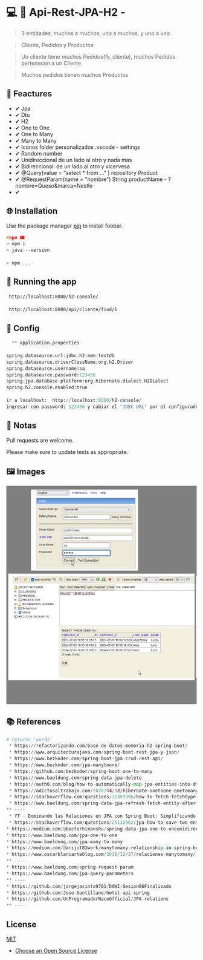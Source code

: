 

# 💻 💎 Api-Rest-JPA-H2 -

> 3 entidades, muchos a muchos, uno a muchos, y uno a uno

>Cliente, Pedidos y Productos

>Un cliente tiene muchos Pedidos(fk_cliente), muchos Pedidos pertenecen a un Cliente.

>Muchos pedidos tienen muchos Productos

## 📌 Feactures

 * ✔ Jpa
 * ✔ Dto
 * ✔ H2
 * ✔ One to One
 * ✔ One to Many
 * ✔ Many to Many
 * ✔ Iconos folder personalizados .vscode - settings
 * ✔ Random number
 * ✔ Unidireccional de un lado al otro y nada mas
 * ✔ Bidireccional: de un lado al otro y vicervesa
 * ✔ @Query(value = "select * from ..." ) repository Product
 * ✔ @RequestParam(name = "nombre") String productName - ?nombre=Queso&marca=Nestle
 * ✔




## 🌐 Installation

Use the package manager [pip](https://pip.pypa.io/en/stable/) to install foobar.

```c
#npm 📟
> npm i
> java --version

> npm ...
```

## 🔰 Running the app

```bash
 http://localhost:8080/h2-console/

 http://localhost:8080/api/cliente/find/1

```

## 📐 Config
```python
  ** application.properties

spring.datasource.url:jdbc:h2:mem:testdb
spring.datasource.driverClassName:org.h2.Driver
spring.datasource.username:sa
spring.datasource.password:123456
spring.jpa.database-platform:org.hibernate.dialect.H2Dialect
spring.h2.console.enabled:true

ir a localhost:  http://localhost:8080/h2-console/
ingresar con password: 123456 y cabiar el "JDBC URL" por el configurado.

```

## 📝 Notas

Pull requests are welcome.

Please make sure to update tests as appropriate.

## 🖼 Images
  <img src=main.jpg alt="Main"/>

## 📚 References

```python
# returns 'words'
 * https://refactorizando.com/base-de-datos-memoria-h2-spring-boot/
 * https://www.arquitecturajava.com/spring-boot-rest-jpa-y-json/
 * https://www.bezkoder.com/spring-boot-jpa-crud-rest-api/
 * https://www.bezkoder.com/jpa-manytoone/
 * https://github.com/bezkoder/spring-boot-one-to-many
 * https://www.baeldung.com/spring-data-jpa-delete
 * https://auth0.com/blog/how-to-automatically-map-jpa-entities-into-dtos-in-spring-boot-using-mapstruct/
 * https://adictosaltrabajo.com/2020/04/02/hibernate-onetoone-onetomany-manytoone-y-manytomany/
 * https://stackoverflow.com/questions/15359306/how-to-fetch-fetchtype-lazy-associations-with-jpa-and-hibernate-in-a-spring-cont
 * https://www.baeldung.com/spring-data-jpa-refresh-fetch-entity-after-save
** ----
 * YT - Dominando las Relaciones en JPA con Spring Boot: Simplificando tus conexiones a bases de datos
 * https://stackoverflow.com/questions/25112962/jpa-how-to-save-two-entities-that-have-one-to-one-relation
* https://medium.com/@bectorhimanshu/spring-data-jpa-one-to-oneunidirectional-relationship-0c6199bc6e8a
* https://www.baeldung.com/jpa-one-to-one
* https://www.baeldung.com/jpa-many-to-many
* https://medium.com/@arijit83work/manytomany-relationship-in-spring-boot-with-hibernate-and-jpa-35d7b4fdf3bf
* https://www.oscarblancarteblog.com/2018/12/27/relaciones-manytomany/
** ----
* https://www.baeldung.com/spring-request-param
* https://www.baeldung.com/jpa-query-parameters
** ----
* https://github.com/jorgejacinto9701/DAWI-Sesion06Finalizado
* https://github.com/Jose-Santillano/hotel-api-spring
* https://github.com/UnProgramadorNaceOfficial/JPA-relations
** ----
```

## License

[MIT](https://choosealicense.com/licenses/mit/)

* [Choose an Open Source License](https://choosealicense.com)